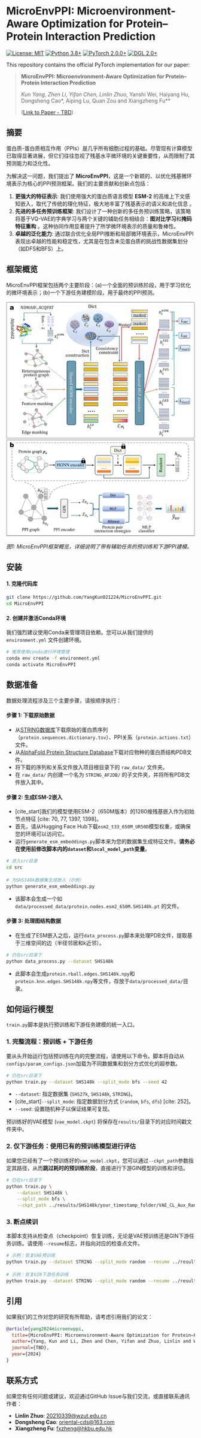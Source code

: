 # MicroEnvPPI: Microenvironment-Aware Optimization for Protein–Protein Interaction Prediction

[![License: MIT](https://img.shields.io/badge/License-MIT-yellow.svg)](https://opensource.org/licenses/MIT)
[![Python 3.8+](https://img.shields.io/badge/python-3.8+-blue.svg)](https://www.python.org/downloads/release/python-380/)
[![PyTorch 2.0.0+](https://img.shields.io/badge/PyTorch-%23EE4C2C.svg?style=for-the-badge&logo=pytorch&logoColor=white)](https://pytorch.org/)
[![DGL 2.0+](https://img.shields.io/badge/DGL-2.0-orange.svg)](https://www.dgl.ai/)

This repository contains the official PyTorch implementation for our paper:

> **MicroEnvPPI: Microenvironment-Aware Optimization for Protein–Protein Interaction Prediction**
>
> *Kun Yang, Zhen Li, Yifan Chen, Linlin Zhuo*, Yanshi Wei, Haiyang Hu, Dongsheng Cao*, Aiping Lu, Quan Zou and Xiangzheng Fu**
>
> ([Link to Paper - TBD]())

## 摘要

蛋白质-蛋白质相互作用（PPIs）是几乎所有细胞过程的基础。尽管现有计算模型已取得显著进展，但它们往往忽视了残基水平微环境的关键重要性，从而限制了其预测能力和泛化性。

为解决这一问题，我们提出了 **MicroEnvPPI**，这是一个新颖的、以优化残基微环境表示为核心的PPI预测框架。我们的主要贡献和创新点包括：

1.  **更强大的特征表示**: 我们使用强大的蛋白质语言模型 **ESM-2** 的高维上下文感知嵌入，取代了传统的理化特征，极大地丰富了残基表示的语义和进化信息 。
2.  **先进的多任务预训练框架**: 我们设计了一种创新的多任务预训练策略，该策略将基于VQ-VAE的字典学习与两个关键的辅助任务相结合：**图对比学习**和**掩码特征重构** 。这种协同作用显著提升了所学微环境表示的质量和鲁棒性。
3.  **卓越的泛化能力**: 通过联合优化全局PPI推断和局部微环境表示，MicroEnvPPI 表现出卓越的性能和稳定性，尤其是在包含未见蛋白质的挑战性数据集划分（如DFS和BFS）上。

## 框架概览

MicroEnvPPI框架包括两个主要阶段：(a)一个全面的预训练阶段，用于学习优化的微环境表示；(b)一个下游任务建模阶段，用于最终的PPI预测。

![MicroEnvPPI Framework](MicroEnvPPI/assets/framework.png)

*图1: MicroEnvPPI框架概览，详细说明了带有辅助任务的预训练和下游PPI建模。*

## 安装

#### 1. 克隆代码库

```bash
git clone https://github.com/YangKun021224/MicroEnvPPI.git
cd MicroEnvPPI
```

#### 2. 创建并激活Conda环境

我们强烈建议使用Conda来管理项目依赖。您可以从我们提供的 `environment.yml` 文件创建环境。

```bash
# 推荐使用conda进行环境管理
conda env create -f environment.yml
conda activate MicroEnvPPI
```

## 数据准备

数据处理流程涉及三个主要步骤，请按顺序执行：

#### 步骤 1: 下载原始数据

-   从[STRING数据库](https://string-db.org/)下载原始的蛋白质序列（`protein.sequences.dictionary.tsv`）、PPI关系（`protein.actions.txt`）文件。
-   从[AlphaFold Protein Structure Database](https://alphafold.ebi.ac.uk/)下载对应物种的蛋白质结构PDB文件。
-   将下载的序列和关系文件放入项目根目录下的 `raw_data/` 文件夹。
-   在 `raw_data/` 内创建一个名为 `STRING_AF2DB/` 的子文件夹，并将所有PDB文件放入其中。

#### 步骤 2: 生成ESM-2嵌入

-   [cite_start]我们的模型使用ESM-2（650M版本）的1280维残基嵌入作为初始节点特征 [cite: 70, 77, 1397, 1398]。
-   首先，请从Hugging Face Hub下载`esm2_t33_650M_UR50D`模型权重，或确保您的环境可以访问它。
-   运行`generate_esm_embeddings.py`脚本来为您的数据集生成特征文件。**请务必在使用前修改脚本内的`dataset`和`local_model_path`变量**。

```bash
# 进入src目录
cd src

# 为SHS148k数据集生成嵌入（示例）
python generate_esm_embeddings.py
```
-   该脚本会生成一个如 `data/processed_data/protein.nodes.esm2_650M.SHS148k.pt` 的文件。

#### 步骤 3: 处理图结构数据

-   在生成了ESM嵌入之后，运行`data_process.py`脚本来处理PDB文件，提取基于三维空间的边（半径邻居和k近邻）。

```bash
# 仍在src目录下
python data_process.py --dataset SHS148k
```
-   此脚本会生成`protein.rball.edges.SHS148k.npy`和`protein.knn.edges.SHS148k.npy`等文件，存放于`data/processed_data/`目录。

## 如何运行模型

`train.py`脚本是执行预训练和下游任务建模的统一入口。

### 1. 完整流程：预训练 + 下游任务

要从头开始运行包括预训练在内的完整流程，请使用以下命令。脚本将自动从`configs/param_configs.json`加载为不同数据集和划分方式优化的超参数。

```bash
# 仍在src目录下
python train.py --dataset SHS148k --split_mode bfs --seed 42
```
-   `--dataset`: 指定数据集 (`SHS27k`, `SHS148k`, `STRING`)。
-   [cite_start]`--split_mode`: 指定数据划分方式 (`random`, `bfs`, `dfs`) [cite: 252]。
-   `--seed`: 设置随机种子以保证结果可复现。

预训练好的VAE模型 (`vae_model.ckpt`) 将保存在`results/`目录下的对应时间戳文件夹中。

### 2. 仅下游任务：使用已有的预训练模型进行评估

如果您已经有了一个预训练好的`vae_model.ckpt`，您可以通过`--ckpt_path`参数指定其路径，从而**跳过耗时的预训练阶段**，直接进行下游GIN模型的训练和评估。

```bash
# 仍在src目录下
python train.py \
    --dataset SHS148k \
    --split_mode bfs \
    --ckpt_path ../results/SHS148k/your_timestamp_folder/VAE_CL_Aux_RandMCM/vae_model.ckpt
```

### 3. 断点续训

本脚本支持从检查点（checkpoint）恢复训练，无论是VAE预训练还是GIN下游任务训练。请使用`--resume`标志，并指向对应的检查点文件。

```bash
# 示例：恢复VAE预训练
python train.py --dataset STRING --split_mode random --resume ../results/STRING/.../vae_cl_aux_randmcm_checkpoint.pth

# 示例：恢复GIN下游任务训练
python train.py --dataset STRING --split_mode random --resume ../results/STRING/.../gin_cl_aux_randmcm_checkpoint.pth
```

## 引用

如果我们的工作对您的研究有所帮助，请考虑引用我们的论文：

```bibtex
@article{yang2024microenvppi,
  title={MicroEnvPPI: Microenvironment-Aware Optimization for Protein–Protein Interaction Prediction},
  author={Yang, Kun and Li, Zhen and Chen, Yifan and Zhuo, Linlin and Wei, Yanshi and Hu, Haiyang and Cao, Dongsheng and Lu, Aiping and Zou, Quan and Fu, Xiangzheng},
  journal={TBD},
  year={2024}
}
```

## 联系方式

如果您有任何问题或建议，欢迎通过GitHub Issue与我们交流，或直接联系通讯作者：
- **Linlin Zhuo**: 20210339@wzut.edu.cn
- **Dongsheng Cao**: oriental-cds@163.com
- **Xiangzheng Fu**: fxzheng@hkbu.edu.hk
```
